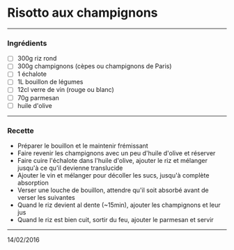 # Risotto aux champignons

---

### Ingrédients

- [ ] 300g riz rond
- [ ] 300g champignons (cèpes ou champignons de Paris)
- [ ] 1 échalote
- [ ] 1L bouillon de légumes
- [ ] 12cl verre de vin (rouge ou blanc)
- [ ] 70g parmesan
- [ ] huile d'olive

---

### Recette

- Préparer le bouillon et le maintenir frémissant
- Faire revenir les champignons avec un peu d'huile d'olive et réserver
- Faire cuire l'échalote dans l'huile d'olive, ajouter le riz et mélanger jusqu'à ce qu'il devienne translucide
- Ajouter le vin et mélanger pour décoller les sucs, jusqu'à complète absorption
- Verser une louche de bouillon, attendre qu'il soit absorbé avant de verser les suivantes
- Quand le riz devient al dente (~15min), ajouter les champignons et leur jus
- Quand le riz est bien cuit, sortir du feu, ajouter le parmesan et servir


---

14/02/2016
